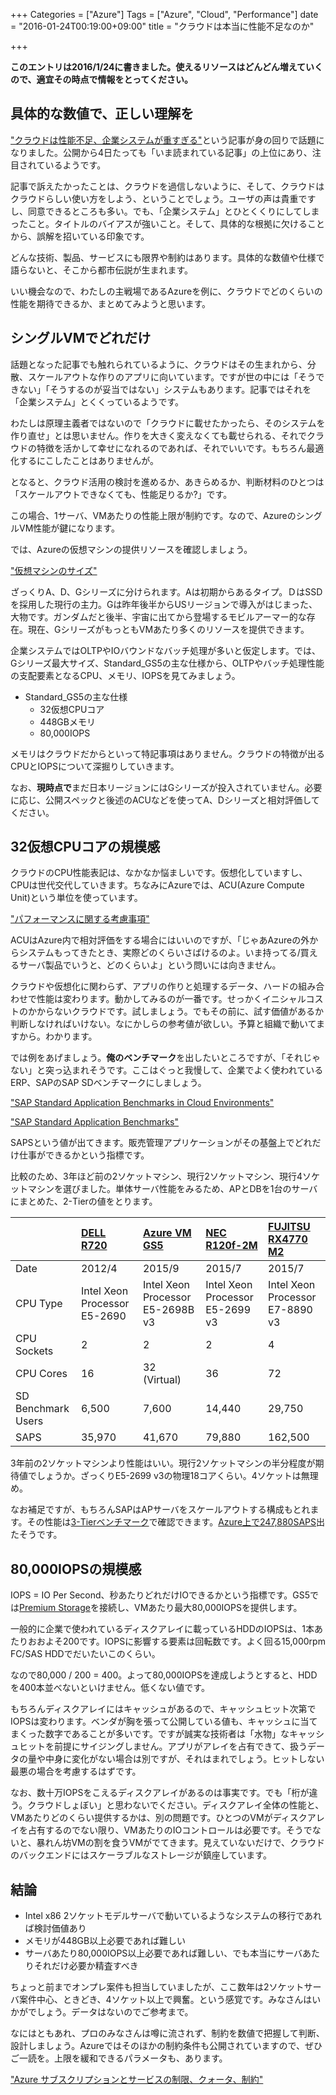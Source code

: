 +++
Categories = ["Azure"]
Tags = ["Azure", "Cloud", "Performance"]
date = "2016-01-24T00:19:00+09:00"
title = "クラウドは本当に性能不足なのか"

+++

**このエントリは2016/1/24に書きました。使えるリソースはどんどん増えていくので、適宜その時点で情報をとってください。**

## 具体的な数値で、正しい理解を
["クラウドは性能不足、企業システムが重すぎる"](http://itpro.nikkeibp.co.jp/atcl/watcher/14/334361/011800463/)という記事が身の回りで話題になりました。公開から4日たっても「いま読まれている記事」の上位にあり、注目されているようです。

記事で訴えたかったことは、クラウドを過信しないように、そして、クラウドはクラウドらしい使い方をしよう、ということでしょう。ユーザの声は貴重ですし、同意できるところも多い。でも、「企業システム」とひとくくりにしてしまったこと。タイトルのバイアスが強いこと。そして、具体的な根拠に欠けることから、誤解を招いている印象です。

どんな技術、製品、サービスにも限界や制約はあります。具体的な数値や仕様で語らないと、そこから都市伝説が生まれます。

いい機会なので、わたしの主戦場であるAzureを例に、クラウドでどのくらいの性能を期待できるか、まとめてみようと思います。

## シングルVMでどれだけ
話題となった記事でも触れられているように、クラウドはその生まれから、分散、スケールアウトな作りのアプリに向いています。ですが世の中には「そうできない」「そうするのが妥当ではない」システムもあります。記事ではそれを「企業システム」とくくっているようです。

わたしは原理主義者ではないので「クラウドに載せたかったら、そのシステムを作り直せ」とは思いません。作りを大きく変えなくても載せられる、それでクラウドの特徴を活かして幸せになれるのであれば、それでいいです。もちろん最適化するにこしたことはありませんが。

となると、クラウド活用の検討を進めるか、あきらめるか、判断材料のひとつは「スケールアウトできなくても、性能足りるか?」です。

この場合、1サーバ、VMあたりの性能上限が制約です。なので、AzureのシングルVM性能が鍵になります。

では、Azureの仮想マシンの提供リソースを確認しましょう。

["仮想マシンのサイズ"](https://azure.microsoft.com/ja-jp/documentation/articles/virtual-machines-size-specs/)

ざっくりA、D、Gシリーズに分けられます。Aは初期からあるタイプ。ＤはSSDを採用した現行の主力。Gは昨年後半からUSリージョンで導入がはじまった、大物です。ガンダムだと後半、宇宙に出てから登場するモビルアーマー的な存在。現在、GシリーズがもっともVMあたり多くのリソースを提供できます。

企業システムではOLTPやIOバウンドなバッチ処理が多いと仮定します。では、Gシリーズ最大サイズ、Standard_GS5の主な仕様から、OLTPやバッチ処理性能の支配要素となるCPU、メモリ、IOPSを見てみましょう。

* Standard_GS5の主な仕様
    * 32仮想CPUコア
    * 448GBメモリ
    * 80,000IOPS

メモリはクラウドだからといって特記事項はありません。クラウドの特徴が出るCPUとIOPSについて深掘りしていきます。

なお、**現時点で**まだ日本リージョンにはGシリーズが投入されていません。必要に応じ、公開スペックと後述のACUなどを使ってA、Dシリーズと相対評価してください。

## 32仮想CPUコアの規模感
クラウドのCPU性能表記は、なかなか悩ましいです。仮想化していますし、CPUは世代交代していきます。ちなみにAzureでは、ACU(Azure Compute Unit)という単位を使っています。

["パフォーマンスに関する考慮事項"](https://azure.microsoft.com/ja-jp/documentation/articles/virtual-machines-size-specs/#-3)

ACUはAzure内で相対評価をする場合にはいいのですが、「じゃあAzureの外からシステムもってきたとき、実際どのくらいさばけるのよ。いま持ってる/買えるサーバ製品でいうと、どのくらいよ」という問いには向きません。

クラウドや仮想化に関わらず、アプリの作りと処理するデータ、ハードの組み合わせで性能は変わります。動かしてみるのが一番です。せっかくイニシャルコストのかからないクラウドです。試しましょう。でもその前に、試す価値があるか判断しなければいけない。なにかしらの参考値が欲しい。予算と組織で動いてますから。わかります。

では例をあげましょう。**俺のベンチマーク**を出したいところですが、「それじゃない」と突っ込まれそうです。ここはぐっと我慢して、企業でよく使われているERP、SAPのSAP SDベンチマークにしましょう。

["SAP Standard Application Benchmarks in Cloud Environments"](http://global.sap.com/campaigns/benchmark/appbm_cloud.epx)

["SAP Standard Application Benchmarks"](http://global.sap.com/campaigns/benchmark/index.epx)

SAPSという値が出てきます。販売管理アプリケーションがその基盤上でどれだけ仕事ができるかという指標です。

比較のため、3年ほど前の2ソケットマシン、現行2ソケットマシン、現行4ソケットマシンを選びました。単体サーバ性能をみるため、APとDBを1台のサーバにまとめた、2-Tierの値をとります。

|               |[DELL R720](http://download.sap.com/download.epd?context=40E2D9D5E00EEF7C91D3C5AFFF9A4689C82EA97027CDF4A42858AD1610A3F732) |[Azure VM GS5](http://global.sap.com/campaigns/benchmark/assets/Cert15038.pdf) | [NEC R120f-2M](http://download.sap.com/download.epd?context=40E2D9D5E00EEF7CFDB9CAEA540B6F601993E4359AB45BEF7ED0949D1BFF155D) | [FUJITSU RX4770 M2](http://download.sap.com/download.epd?context=40E2D9D5E00EEF7C14B03FD143D20C6C90E8F6DEAA4E15F8090BA77A6249E1D0)  |
|:-----------|:------------|:------------|:------------|:------------|
|Date|2012/4|2015/9|2015/7|2015/7|
| CPU Type |Intel Xeon Processor E5-2690| Intel Xeon Processor E5-2698B v3 | Intel Xeon Processor E5-2699 v3 | Intel Xeon Processor E7-8890 v3 |
| CPU Sockets |2 | 2 | 2 | 4 |
| CPU Cores|16 | 32 (Virtual) | 36 | 72 |
| SD Benchmark Users |6,500| 7,600 | 14,440 | 29,750 |
| SAPS |35,970| 41,670 | 79,880 | 162,500 |
 
 
 3年前の2ソケットマシンより性能はいい。現行2ソケットマシンの半分程度が期待値でしょうか。ざっくりE5-2699 v3の物理18コアくらい。4ソケットは無理め。
 
 なお補足ですが、もちろんSAPはAPサーバをスケールアウトする構成もとれます。その性能は[3-Tierベンチマーク](http://global.sap.com/campaigns/benchmark/appbm_cloud.epx)で確認できます。[Azure上で247,880SAPS](http://blogs.msdn.com/b/saponsqlserver/archive/2015/10/05/world-record-sap-sales-and-distribution-standard-application-benchmark-for-sap-cloud-deployments-released-using-azure-iaas-vms.aspx)出たそうです。

## 80,000IOPSの規模感
IOPS = IO Per Second、秒あたりどれだけIOできるかという指標です。GS5では[Premium Storage](https://azure.microsoft.com/ja-jp/documentation/articles/storage-premium-storage-preview-portal/)を接続し、VMあたり最大80,000IOPSを提供します。

一般的に企業で使われているディスクアレイに載っているHDDのIOPSは、1本あたりおおよそ200です。IOPSに影響する要素は回転数です。よく回る15,000rpm FC/SAS HDDでだいたいこのくらい。

なので80,000 / 200 = 400。よって80,000IOPSを達成しようとすると、HDDを400本並べないといけません。低くない値です。

もちろんディスクアレイにはキャッシュがあるので、キャッシュヒット次第でIOPSは変わります。ベンダが胸を張って公開している値も、キャッシュに当てまくった数字であることが多いです。ですが誠実な技術者は「水物」なキャッシュヒットを前提にサイジングしません。アプリがアレイを占有できて、扱うデータの量や中身に変化がない場合は別ですが、それはまれでしょう。ヒットしない最悪の場合を考慮するはずです。

なお、数十万IOPSをこえるディスクアレイがあるのは事実です。でも「桁が違う。クラウドしょぼい」と思わないでください。ディスクアレイ全体の性能と、VMあたりどのくらい提供するかは、別の問題です。ひとつのVMがディスクアレイを占有するのでない限り、VMあたりのIOコントロールは必要です。そうでないと、暴れん坊VMの割を食うVMがでてきます。見えていないだけで、クラウドのバックエンドにはスケーラブルなストレージが鎮座しています。

## 結論

* Intel x86 2ソケットモデルサーバで動いているようなシステムの移行であれば検討価値あり
* メモリが448GB以上必要であれば難しい
* サーバあたり80,000IOPS以上必要であれば難しい、でも本当にサーバあたりそれだけ必要か精査すべき

ちょっと前までオンプレ案件も担当していましたが、ここ数年は2ソケットサーバ案件中心、ときどき、4ソケット以上で興奮。という感覚です。みなさんはいかがでしょう。データはないのでご参考まで。

なにはともあれ、プロのみなさんは噂に流されず、制約を数値で把握して判断、設計しましょう。Azureではそのほかの制約条件も公開されていますので、ぜひご一読を。上限を緩和できるパラメータも、あります。
 
 ["Azure サブスクリプションとサービスの制限、クォータ、制約"](https://azure.microsoft.com/ja-jp/documentation/articles/azure-subscription-service-limits/)